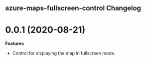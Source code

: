 ## azure-maps-fullscreen-control Changelog

<a name="0.0.1"></a>
# 0.0.1 (2020-08-21)

**Features**

- Control for displaying the map in fullscreen mode.

